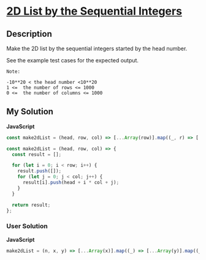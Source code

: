 # [2D List by the Sequential Integers](https://www.codewars.com/kata/5a8897d4ba1bb5f266000057)

## Description

Make the 2D list by the sequential integers started by the head number.

See the example test cases for the expected output.

```
Note:

-10**20 < the head number <10**20
1 <=  the number of rows <= 1000
0 <=  the number of columns <= 1000
```

## My Solution

**JavaScript**

```js
const make2dList = (head, row, col) => [...Array(row)].map((_, r) => [...Array(col)].map((_, c) => head + r * col + c));
```

```js
const make2dList = (head, row, col) => {
  const result = [];

  for (let i = 0; i < row; i++) {
    result.push([]);
    for (let j = 0; j < col; j++) {
      result[i].push(head + i * col + j);
    }
  }

  return result;
};
```

### User Solution

**JavaScript**

```js
make2dList = (n, x, y) => [...Array(x)].map((_) => [...Array(y)].map((_) => n++));
```
